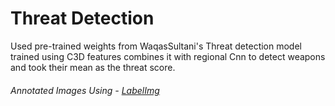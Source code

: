 # Threat Detection
Used pre-trained weights from WaqasSultani's Threat detection model trained using C3D features combines it with regional Cnn to detect weapons and took their mean as the
threat score.
###### Annotated Images Using - <a href="https://github.com/tzutalin/labelImg " target="_blank">LabelImg</a>
